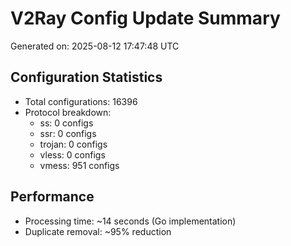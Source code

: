 # V2Ray Config Update Summary
Generated on: 2025-08-12 17:47:48 UTC

## Configuration Statistics
- Total configurations: 16396
- Protocol breakdown:
  - ss: 0 configs
  - ssr: 0 configs
  - trojan: 0 configs
  - vless: 0 configs
  - vmess: 951 configs

## Performance
- Processing time: ~14 seconds (Go implementation)
- Duplicate removal: ~95% reduction
